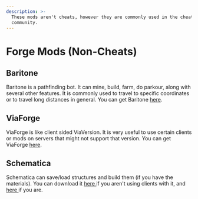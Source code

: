 ```yaml
---
description: >-
  These mods aren't cheats, however they are commonly used in the cheating
  community.
---
```


# Forge Mods \(Non-Cheats\)

## Baritone

Baritone is a pathfinding bot. It can mine, build, farm, do parkour, along with several other features. It is commonly used to travel to specific coordinates or to travel long distances in general. You can get Baritone [here](https://github.com/cabaletta/baritone).

## ViaForge

ViaForge is like client sided ViaVersion. It is very useful to use certain clients or mods on servers that might not support that version. You can get ViaForge [here](https://www.curseforge.com/minecraft/mc-mods/viaforge).

## Schematica

Schematica can save/load structures and build them \(if you have the materials\). You can download it [here ](https://www.curseforge.com/minecraft/mc-mods/schematica)if you aren't using clients with it, and [here ](https://cdn.discordapp.com/attachments/335336049758961666/687308893151690782/Schematica-1.12.2-1.8.0.169-universal_patched.jar)if you are.





